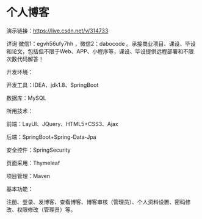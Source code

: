 # 个人博客

演示链接：https://live.csdn.net/v/314733


详询 微信1：egvh56ufy7hh ，微信2：dabocode  。承接商业项目、课设、毕设和论文，包括但不限于Web、APP、小程序等，课设、毕设提供远程部署和不限次数代码解答！

开发环境：

开发工具：IDEA、jdk1.8、SpringBoot

数据库：MySQL

所用技术：

前端：LayUI、JQuery、HTML5+CSS3、Ajax

后端：SpringBoot+Spring-Data-Jpa

安全控件：SpringSecurity

页面采用：Thymeleaf

项目管理：Maven

基本功能：

注册、登录、发博客、查看博客、博客审核（管理员）、个人资料设置、密码修改、权限修改（管理员）等。
